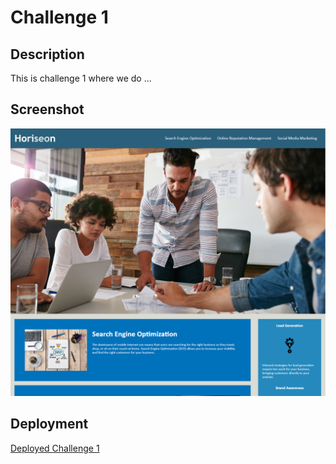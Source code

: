 # Challenge 1

## Description

This is challenge 1 where we do ...

## Screenshot

![Screenshot of the project](./assets/01-html-css-git-homework-demo.png)

## Deployment

[Deployed Challenge 1](https://abrown7-edx.github.io/msu-git-conflict2/)